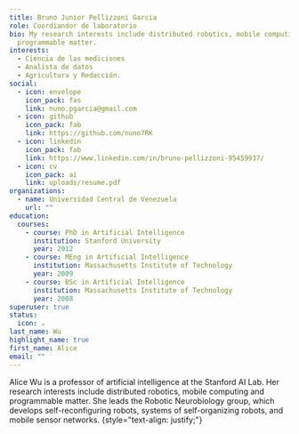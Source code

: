 ```yaml
---
title: Bruno Junior Pellizzoni Garcia
role: Coordiandor de laboratorio
bio: My research interests include distributed robotics, mobile computing and
  programmable matter.
interests:
  - Ciencia de las mediciones
  - Analista de datos
  - Agricultura y Redacción.
social:
  - icon: envelope
    icon_pack: fas
    link: nuno.pgarcia@gmail.com
  - icon: github
    icon_pack: fab
    link: https://github.com/nuno7RK
  - icon: linkedin
    icon_pack: fab
    link: https://www.linkedin.com/in/bruno-pellizzoni-95459937/
  - icon: cv
    icon_pack: ai
    link: uploads/resume.pdf
organizations:
  - name: Universidad Central de Venezuela
    url: ""
education:
  courses:
    - course: PhD in Artificial Intelligence
      institution: Stanford University
      year: 2012
    - course: MEng in Artificial Intelligence
      institution: Massachusetts Institute of Technology
      year: 2009
    - course: BSc in Artificial Intelligence
      institution: Massachusetts Institute of Technology
      year: 2008
superuser: true
status:
  icon: ☕️
last_name: Wu
highlight_name: true
first_name: Alice
email: ""
---
```

Alice Wu is a professor of artificial intelligence at the Stanford AI Lab. Her research interests include distributed robotics, mobile computing and programmable matter. She leads the Robotic Neurobiology group, which develops self-reconfiguring robots, systems of self-organizing robots, and mobile sensor networks.
{style="text-align: justify;"}